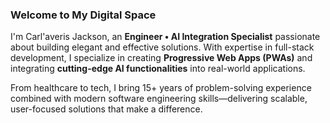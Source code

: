 ### Welcome to My Digital Space

I'm Carl'averis Jackson, an **Engineer • AI Integration Specialist** passionate about building elegant and effective solutions. With expertise in full-stack development, I specialize in creating **Progressive Web Apps (PWAs)** and integrating **cutting-edge AI functionalities** into real-world applications.

From healthcare to tech, I bring 15+ years of problem-solving experience combined with modern software engineering skills—delivering scalable, user-focused solutions that make a difference.
